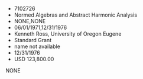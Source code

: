 * 7102726
* Normed Algebras and Abstract Harmonic Analysis
* NONE,NONE
* 06/01/1971,12/31/1976
* Kenneth Ross, University of Oregon Eugene
* Standard Grant
* name not available
* 12/31/1976
* USD 123,800.00

NONE